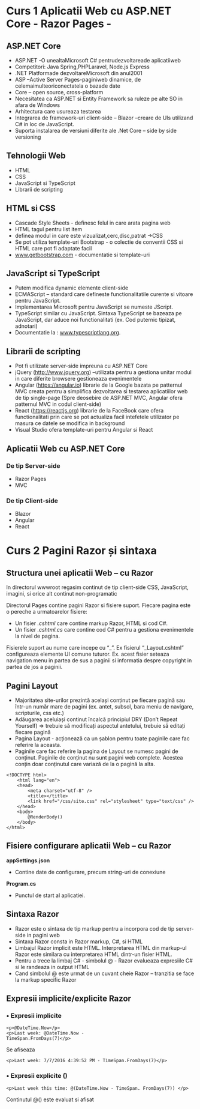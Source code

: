 # Curs 1 Aplicatii Web cu ASP.NET Core - Razor Pages -

## ASP.NET Core
* ASP.NET -O unealtaMicrosoft C# pentrudezvoltareade aplicatiiweb
* Competitori: Java Spring,PHPLaravel, Node.js Express
* .NET Platformade dezvoltareMicrosoft din anul2001
* ASP –Active Server Pages-paginiweb dinamice, de celemaimulteoriconectatela o bazade date
* Core – open source, cross-platform
* Necesitatea ca ASP.NET si Entity Framework sa ruleze pe alte SO in afara de Windows
* Arhitectura care usureaza testarea
* Integrarea de framework-uri client-side – Blazor –creare de UIs utilizand C# in loc de JavaScript.
* Suporta instalarea de versiuni diferite ale .Net Core – side by side versioning

## Tehnologii Web
* HTML
* CSS
* JavaScript si TypeScript
* Librarii de scripting


## HTML si CSS
* Cascade Style Sheets - definesc felul in care arata pagina web
* HTML tagul pentru list item <li> definea modul in care este vizualizat,cerc,disc,patrat ->CSS
* Se pot utiliza template-uri Bootstrap - o colectie de conventii CSS si HTML care pot fi adaptate facil
* www.getbootstrap.com - documentatie si template-uri

## JavaScript si TypeScript
* Putem modifica dynamic elemente client-side
* ECMAScript – standard care defineste functionalitatile curente si vitoare pentru JavaScript.
* Implementarea Microsoft pentru JavaScript se numeste JScript.
* TypeScript similar cu JavaScript. Sintaxa TypeScript se bazeaza pe JavaScript, dar aduce noi functionalitati (ex. Cod puternic tipizat, adnotari)
* Documentatie la : www.typescriptlang.org.

## Librarii de scripting
* Pot fi utilizate server-side impreuna cu ASP.NET Core
* jQuery (http://www.jquery.org) –utilizata pentru a gestiona unitar modul in care diferite browsere gestioneaza evenimentele
* Angular (https://angular.io) librarie de la Google bazata pe patternul MVC creata pentru a simplifica dezvoltarea si testarea aplicatiilor web de tip single-page (Spre deosebire de ASP.NET MVC, Angular ofera patternul MVC in codul client-side)
* React (https://reactjs.org) librarie de la FaceBook care ofera functionalitati prin care se pot actualiza facil intefetele utilizator pe masura ce datele se modifica in background
* Visual Studio ofera template-uri pentru Angular si React

## Aplicatii Web cu ASP.NET Core
### De tip Server-side
* Razor Pages
* MVC

### De tip Client-side
* Blazor
* Angular
* React


# Curs 2 Pagini Razor și sintaxa

## Structura unei aplicatii Web – cu Razor

In directorul wwwroot regasim continut de tip client-side CSS, JavaScript, imagini, si orice alt continut non-programatic

Directorul Pages contine pagini Razor si fisiere suport. Fiecare pagina este o pereche a urmatoarelor fisiere:

* 	Un fisier _.cshtml_ care contine markup Razor, HTML si cod C#.
* 	Un fisier _.cshtml.cs_ care contine cod C# pentru a gestiona evenimentele la nivel de pagina.

Fisierele suport au nume care incepe cu “_”. Ex fisierul “_Layout.cshtml” configureaza elemente UI comune tuturor. Ex. acest fisier seteaza
navigation menu in partea de sus a paginii si informatia despre copyright in
partea de jos a paginii.

## Pagini Layout

* Majoritatea site-urilor prezintă același conținut pe fiecare pagină sau într-un număr mare de pagini (ex. antet, subsol, bara meniu de navigare, scripturile, css etc.)
* Adăugarea aceluiași continut încalcă principiul DRY (Don’t Repeat Yourself) => trebuie să modificați aspectul antetului, trebuie să editați fiecare pagină
* Pagina Layout - acționează ca un șablon pentru toate paginile care fac referire la aceasta.
* Paginile care fac referire la pagina de Layout se numesc pagini de conținut. Paginile de conținut nu sunt pagini web complete. Acestea conțin doar conținutul care variază de la o pagină la alta.

```
<!DOCTYPE html>
	<html lang="en">
	<head>
		<meta charset="utf-8" />
		<title></title>
		<link href="/css/site.css" rel="stylesheet" type="text/css" />
	</head>
	<body>
		@RenderBody()
	</body>
</html>
```

## Fisiere configurare aplicatii Web – cu Razor

**appSettings.json**

* Contine date de configurare, precum string-uri de conexiune

**Program.cs**

* Punctul de start al aplicatiei.


## Sintaxa Razor

* Razor este o sintaxa de tip markup pentru a incorpora cod de tip server-side in pagini web
* Sintaxa Razor consta in Razor markup, C#, si HTML
* Limbajul Razor implicit este HTML. Interpretarea HTML din markup-ul Razor este similara cu interpretarea HTML dintr-un fisier HTML.
* Pentru a trece la limbaj C# - simbolul @ - Razor evalueaza expresiile C# si le randeaza in output HTML
* Cand simbolul @ este urmat de un cuvant cheie Razor – tranzitia se face la markup specific Razor


## Expresii implicite/explicite Razor

### • Expresii implicite

```
<p>@DateTime.Now</p>
<p>Last week: @DateTime.Now -
TimeSpan.FromDays(7)</p>
```
Se afiseaza

```
<p>Last week: 7/7/2016 4:39:52 PM - TimeSpan.FromDays(7)</p>
```

### • Expresii explicite ()

```
<p>Last week this time: @(DateTime.Now - TimeSpan. FromDays(7)) </p>
```

Continutul @() este evaluat si afisat